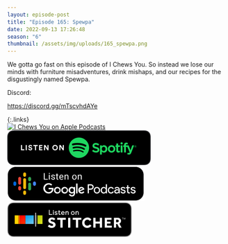 ```yaml
---
layout: episode-post
title: "Episode 165: Spewpa"
date: 2022-09-13 17:26:48
season: "6"
thumbnail: /assets/img/uploads/165_spewpa.png
---
```

We gotta go fast on this episode of I Chews You. So instead we lose our minds with furniture misadventures, drink mishaps, and our recipes for the disgustingly named Spewpa.

Discord:

<https://discord.gg/mTscvhdAYe>

{:.links}  
[![I Chews You on Apple Podcasts](https://linkmaker.itunes.apple.com/en-us/badge-lrg.svg?releaseDate=2019-04-16T00:00:00Z&kind=podcast&bubble=podcasts)](https://podcasts.apple.com/us/podcast/165-spewpa/id1455409177?i=1000579382106)  [![I Chews You on Spotify](/assets/img/uploads/spotify-badge-button.svg)](https://open.spotify.com/episode/7wArIAglfgac08WQmOrTa6?si=H3q7bbljQcKntT92SXBYSg)  [![I Chews You on Google Podcasts](/assets/img/uploads/google-podcasts-badge-button.svg)](https://podcasts.google.com/feed/aHR0cDovL2ZlZWRzLmxpYnN5bi5jb20vMTY4ODIxL3Jzcw/episode/OTUxNzQ3NjItOGZjZS00ODAxLTg4NWItMWUwM2NkZjNjMjE5?sa=X&ved=0CAUQkfYCahcKEwiAkLfNzqT6AhUAAAAAHQAAAAAQAQ)  [![I Chews You on Stitcher](/assets/img/uploads/stitcher-badge-button.svg)](https://www.stitcher.com/show/i-chews-you/episode/165-spewpa-206700259)